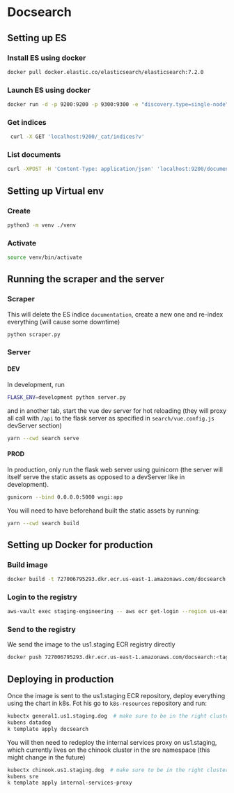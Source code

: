 # Docsearch

## Setting up ES

### Install ES using docker

```bash
docker pull docker.elastic.co/elasticsearch/elasticsearch:7.2.0
```

### Launch ES using docker 

```bash
docker run -d -p 9200:9200 -p 9300:9300 -e "discovery.type=single-node" docker.elastic.co/elasticsearch/elasticsearch:7.2.0
```

### Get indices

```bash
 curl -X GET 'localhost:9200/_cat/indices?v'
```

### List documents

```bash
curl -XPOST -H 'Content-Type: application/json' 'localhost:9200/documentation/_search?pretty'
```

## Setting up Virtual env 

### Create

```bash
python3 -m venv ./venv
```

### Activate

```bash
source venv/bin/activate
```

## Running the scraper and the server

### Scraper

This will delete the ES indice `documentation`, create a new one and re-index everything (will cause some downtime)

```bash
python scraper.py
```

### Server

#### DEV

In development, run

```bash
FLASK_ENV=development python server.py
```

and in another tab, start the vue dev server for hot reloading (they will proxy all call with `/api` to the flask server
as specified in `search/vue.config.js` devServer section)

```bash
yarn --cwd search serve 
```

#### PROD

In production, only run the flask web server using guinicorn (the server will itself serve the static assets as opposed to a 
devServer like in development). 

```bash
gunicorn --bind 0.0.0.0:5000 wsgi:app
``` 

You will need to have beforehand built the static assets by running:

```bash
yarn --cwd search build
``` 

## Setting up Docker for production

### Build image

```bash
docker build -t 727006795293.dkr.ecr.us-east-1.amazonaws.com/docsearch:<tag> .
```

### Login to the registry

```bash
aws-vault exec staging-engineering -- aws ecr get-login --region us-east-1 --no-include-email --registry-ids 727006795293
```

### Send to the registry

We send the image to the us1.staging ECR registry directly

```bash
docker push 727006795293.dkr.ecr.us-east-1.amazonaws.com/docsearch:<tag>
```

## Deploying in production

Once the image is sent to the us1.staging ECR repository, deploy everything using the chart in k8s. Fot his go to 
`k8s-resources` repository and run:

```bash
kubectx general1.us1.staging.dog  # make sure to be in the right cluster and namespace 
kubens datadog
k template apply docsearch
```

You will then need to redeploy the internal services proxy on us1.staging, which currently lives on the chinook cluster 
in the sre namespace (this might change in the future)

```bash
kubectx chinook.us1.staging.dog  # make sure to be in the right cluster and namespace
kubens sre
k template apply internal-services-proxy
``` 